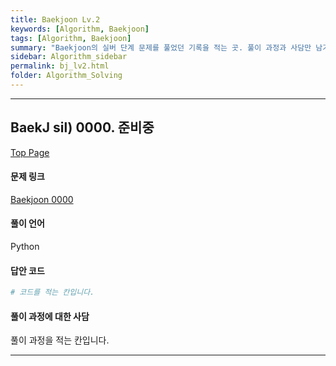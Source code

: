```yaml
---
title: Baekjoon Lv.2
keywords: [Algorithm, Baekjoon]
tags: [Algorithm, Baekjoon]
summary: "Baekjoon의 실버 단계 문제를 풀었던 기록을 적는 곳. 풀이 과정과 사담만 남기고 문제 내용은 링크로 대체합니다."
sidebar: Algorithm_sidebar
permalink: bj_lv2.html
folder: Algorithm_Solving
---
```


---

## BaekJ sil) 0000. 준비중

[Top Page](#)  

#### 문제 링크

[Baekjoon 0000]()  

#### 풀이 언어

Python

#### 답안 코드

```python
# 코드를 적는 칸입니다.
```

#### 풀이 과정에 대한 사담

풀이 과정을 적는 칸입니다.

---
